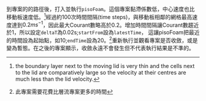 到專案的的路徑後，打入並執行`pisoFoam`。這個專案黏滯係數低，中心速度也比移動板速度低。[^1]經過約100次時間間隔(time steps)，與移動板相鄰的網格最高速度達到$0.2ms^{-1}$，因此最大Courant數略高於0.2。增加時間間隔讓Courant數趨近於1，所以設定`deltaT`為0.02s;`startFrom`設為`latestTime`，
這讓pisoFoam把最近的時間設為起始點，如10;`endTime`設為20。[^2]重新執行並觀看專案是否收斂，或是變為暫態。在之後的專案顯示，收斂永遠不會發生但不代表執行結果是不準的。



[^1]:the boundary layer next to the moving lid is very thin and the cells next to the lid are comparatively large so the velocity at their centres are much less than the lid velocity.
[^2]:此專案需要花費比層流專案更多的時間